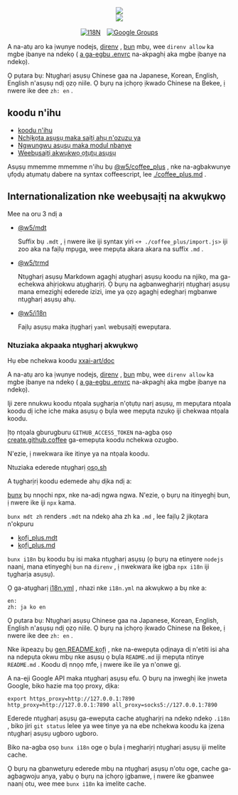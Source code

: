 <p align="center"><a href="https://xxai.art"><img src="https://cdn.jsdelivr.net/gh/xxai-art/doc/logo.svg"/></a><br/><a href="https://xxai.art"><img src="https://cdn.jsdelivr.net/gh/xxai-art/doc/xxai.svg"/></a></p><p align="center"><a href="https://github.com/xxai-art/doc#readme"><img alt="I18N" src="https://cdn.jsdelivr.net/gh/wactax/img/t.svg"/></a>　<a href="https://groups.google.com/u/0/g/xxai-art"><img alt="Google Groups" src="https://cdn.jsdelivr.net/gh/wactax/img/g-groups.svg"/></a></p>

A na-atụ aro ka ịwụnye nodejs, [direnv](https://direnv.net) , [bun](https://github.com/oven-sh/bun) mbụ, wee `direnv allow` ka mgbe ịbanye na ndekọ ( [a ga-egbu .envrc](https://github.com/xxai-art/doc/blob/main/.envrc) na-akpaghị aka mgbe ịbanye na ndekọ).

Ọ pụtara bụ: Ntụgharị asụsụ Chinese gaa na Japanese, Korean, English, English n'asụsụ ndị ọzọ niile. Ọ bụrụ na ịchọrọ ịkwado Chinese na Bekee, ị nwere ike dee `zh: en` .

## koodu n'ihu

* [koodu n'ihu](https://github.com/xxai-art/web)
* [Nchịkọta asụsụ maka saịtị ahụ n'ozuzu ya](https://github.com/xxai-art/web/tree/main/i18n)
* [Ngwungwu asụsụ maka modul nbanye](https://github.com/wacpkg/user/tree/main/ui.i18n)
* [Weebụsaịtị akwụkwọ ọtụtụ asụsụ](https://github.com/xxai-doc)

Asụsụ mmemme mmemme n'ihu bụ [@w5/coffee_plus](http://npmjs.com/@w5/coffee_plus) , nke na-agbakwunye ụfọdụ atụmatụ dabere na syntax coffeescript, lee [./coffee_plus.md](./coffee_plus.md) .

## Internationalization nke weebụsaịtị na akwụkwọ

Mee na oru 3 ndị a

* [@w5/mdt](https://www.npmjs.com/package/@w5/mdt)

  Suffix bụ `.mdt` , ị nwere ike iji syntax yiri `<+ ./coffee_plus/import.js>` iji zoo aka na faịlụ mpụga, wee mepụta akara akara na suffix `.md` .

* [@w5/trmd](https://www.npmjs.com/package/@w5/trmd)

  Ntụgharị asụsụ Markdown agaghị atụgharị asụsụ koodu na njikọ, ma ga-echekwa ahịrịokwu atụgharịrị. Ọ bụrụ na agbanwegharịrị ntụgharị asụsụ mana emezighị ederede izizi, ime ya ọzọ agaghị edegharị mgbanwe ntụgharị asụsụ ahụ.

* [@w5/i18n](https://www.npmjs.com/package/@w5/i18n)

  Faịlụ asụsụ maka ịtụgharị `yaml` webụsaịtị ewepụtara.

### Ntuziaka akpaaka ntụgharị akwụkwọ

Hụ ebe nchekwa koodu [xxai-art/doc](https://github.com/xxai-art/doc)

A na-atụ aro ka ịwụnye nodejs, [direnv](https://direnv.net) , [bun](https://github.com/oven-sh/bun) mbụ, wee `direnv allow` ka mgbe ịbanye na ndekọ ( [a ga-egbu .envrc](https://github.com/xxai-art/doc/blob/main/.envrc) na-akpaghị aka mgbe ịbanye na ndekọ).

Iji zere nnukwu koodu ntọala sụgharịa n'ọtụtụ narị asụsụ, m mepụtara ntọala koodu dị iche iche maka asụsụ ọ bụla wee mepụta nzukọ iji chekwaa ntọala koodu.

Ịtọ ntọala gburugburu `GITHUB_ACCESS_TOKEN` na-agba ọsọ [create.github.coffee](https://github.com/xxai-art/doc/blob/main/create.github.coffee) ga-emepụta koodu nchekwa ozugbo.

N'ezie, ị nwekwara ike itinye ya na ntọala koodu.

Ntuziaka ederede ntụgharị [ọsọ.sh](https://github.com/xxai-art/doc/blob/main/run.sh)

A tụgharịrị koodu edemede ahụ dịka ndị a:

[bunx](https://bun.sh/docs/cli/bunx) bụ nnọchi npx, nke na-adị ngwa ngwa. N'ezie, ọ bụrụ na itinyeghị bun, ị nwere ike iji `npx` kama.

`bunx mdt zh` renders `.mdt` na ndekọ aha zh ka `.md` , lee faịlụ 2 jikọtara n'okpuru

* [kọfị_plus.mdt](https://github.com/xxai-doc/zh/blob/main/coffee_plus.mdt)
* [kọfị_plus.md](https://github.com/xxai-doc/zh/blob/main/coffee_plus.md)

`bunx i18n` bụ koodu bụ isi maka ntụgharị asụsụ (ọ bụrụ na etinyere `nodejs` naanị, mana etinyeghị `bun` na `direnv` , ị nwekwara ike ịgba `npx i18n` iji tụgharịa asụsụ).

Ọ ga-atụgharị [i18n.yml](https://github.com/xxai-art/doc/blob/main/i18n.yml) , nhazi nke `i18n.yml` na akwụkwọ a bụ nke a:

```
en:
zh: ja ko en
```

Ọ pụtara bụ: Ntụgharị asụsụ Chinese gaa na Japanese, Korean, English, English n'asụsụ ndị ọzọ niile. Ọ bụrụ na ịchọrọ ịkwado Chinese na Bekee, ị nwere ike dee `zh: en` .

Nke ikpeazụ bụ [gen.README.kọfị](https://github.com/xxai-art/doc/blob/main/gen.README.coffee) , nke na-ewepụta ọdịnaya dị n'etiti isi aha na ndepụta okwu mbụ nke asụsụ ọ bụla `README.md` iji mepụta ntinye `README.md` . Koodu dị nnọọ mfe, ị nwere ike ile ya n'onwe gị.

A na-eji Google API maka ntụgharị asụsụ efu. Ọ bụrụ na ịnweghị ike ịnweta Google, biko hazie ma tọọ proxy, dịka:

```
export https_proxy=http://127.0.0.1:7890 http_proxy=http://127.0.0.1:7890 all_proxy=socks5://127.0.0.1:7890
```

Ederede ntụgharị asụsụ ga-ewepụta cache atụgharịrị na ndekọ ndekọ `.i18n` , biko jiri `git status` lelee ya wee tinye ya na ebe nchekwa koodu ka ịzena ntụgharị asụsụ ugboro ugboro.

Biko na-agba ọsọ `bunx i18n` oge ọ bụla ị megharịrị ntụgharị asụsụ iji melite cache.

Ọ bụrụ na gbanwetụrụ ederede mbụ na ntụgharị asụsụ n'otu oge, cache ga-agbagwoju anya, yabụ ọ bụrụ na ịchọrọ ịgbanwe, ị nwere ike gbanwee naanị otu, wee mee `bunx i18n` ka imelite cache.
